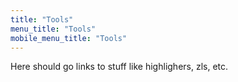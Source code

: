 ```yaml
---
title: "Tools"
menu_title: "Tools"
mobile_menu_title: "Tools"
---
```

Here should go links to stuff like highlighers, zls, etc.